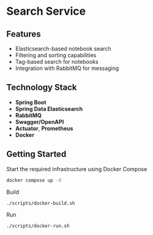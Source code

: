 # Search Service

## Features
- Elasticsearch-based notebook search
- Filtering and sorting capabilities
- Tag-based search for notebooks
- Integration with RabbitMQ for messaging

## Technology Stack
- **Spring Boot**
- **Spring Data Elasticsearch**
- **RabbitMQ**
- **Swagger/OpenAPI**
- **Actuator**, **Prometheus**
- **Docker**

## Getting Started

Start the required infrastructure using Docker Compose
``` bash
docker compose up -d
```

Build
``` bash
./scripts/docker-build.sh
```

Run
``` bash
./scripts/docker-run.sh
```